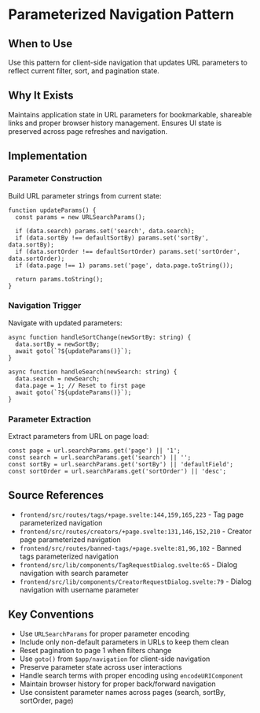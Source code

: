 # Parameterized Navigation Pattern

## When to Use
Use this pattern for client-side navigation that updates URL parameters to reflect current filter, sort, and pagination state.

## Why It Exists
Maintains application state in URL parameters for bookmarkable, shareable links and proper browser history management. Ensures UI state is preserved across page refreshes and navigation.

## Implementation

### Parameter Construction
Build URL parameter strings from current state:
```svelte
function updateParams() {
  const params = new URLSearchParams();
  
  if (data.search) params.set('search', data.search);
  if (data.sortBy !== defaultSortBy) params.set('sortBy', data.sortBy);
  if (data.sortOrder !== defaultSortOrder) params.set('sortOrder', data.sortOrder);
  if (data.page !== 1) params.set('page', data.page.toString());
  
  return params.toString();
}
```

### Navigation Trigger
Navigate with updated parameters:
```svelte
async function handleSortChange(newSortBy: string) {
  data.sortBy = newSortBy;
  await goto(`?${updateParams()}`);
}

async function handleSearch(newSearch: string) {
  data.search = newSearch;
  data.page = 1; // Reset to first page
  await goto(`?${updateParams()}`);
}
```

### Parameter Extraction
Extract parameters from URL on page load:
```svelte
const page = url.searchParams.get('page') || '1';
const search = url.searchParams.get('search') || '';
const sortBy = url.searchParams.get('sortBy') || 'defaultField';
const sortOrder = url.searchParams.get('sortOrder') || 'desc';
```

## Source References
- `frontend/src/routes/tags/+page.svelte:144,159,165,223` - Tag page parameterized navigation
- `frontend/src/routes/creators/+page.svelte:131,146,152,210` - Creator page parameterized navigation
- `frontend/src/routes/banned-tags/+page.svelte:81,96,102` - Banned tags parameterized navigation
- `frontend/src/lib/components/TagRequestDialog.svelte:65` - Dialog navigation with search parameter
- `frontend/src/lib/components/CreatorRequestDialog.svelte:79` - Dialog navigation with username parameter

## Key Conventions
- Use `URLSearchParams` for proper parameter encoding
- Include only non-default parameters in URLs to keep them clean
- Reset pagination to page 1 when filters change
- Use `goto()` from `$app/navigation` for client-side navigation
- Preserve parameter state across user interactions
- Handle search terms with proper encoding using `encodeURIComponent`
- Maintain browser history for proper back/forward navigation
- Use consistent parameter names across pages (search, sortBy, sortOrder, page)